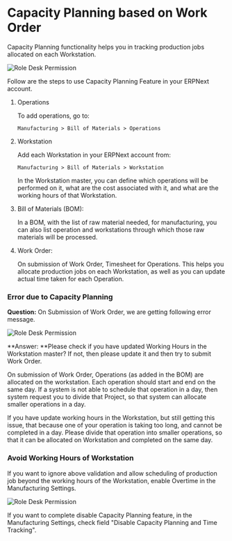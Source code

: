 <!-- add-breadcrumbs -->
# Capacity Planning based on Work Order

Capacity Planning functionality helps you in tracking production jobs allocated on each Workstation.

<img alt="Role Desk Permission" class="screenshot" src="{{docs_base_url}}/assets/img/articles/capacity-1.png">

Follow are the steps to use Capacity Planning Feature in your ERPNext account.

1.  Operations  

    To add operations, go to:  

    `Manufacturing > Bill of Materials > Operations`

2.  Workstation  

    Add each Workstation in your ERPNext account from:  

    `Manufacturing > Bill of Materials > Workstation` 

    In the Workstation master, you can define which operations will be performed on it, what are the cost associated with it, and what are the working hours of that Workstation.  

3.  Bill of Materials (BOM):  

    In a BOM, with the list of raw material needed, for manufacturing, you can also list operation and workstations through which those raw materials will be processed.  

4.  Work Order:  

    On submission of Work Order, Timesheet for Operations. This helps you allocate production jobs on each Workstation, as well as you can update actual time taken for each Operation.  

### Error due to Capacity Planning

**Question:** On Submission of Work Order, we are getting following error message.

<img alt="Role Desk Permission" class="screenshot" src="{{docs_base_url}}/assets/img/articles/capacity-2.png">

**Answer: **Please check if you have updated Working Hours in the Workstation master? If not, then please update it and then try to submit Work Order.

On submission of Work Order, Operations (as added in the BOM) are allocated on the workstation. Each operation should start and end on the same day. If a system is not able to schedule that operation in a day, then system request you to divide that Project, so that system can allocate smaller operations in a day.

If you have update working hours in the Workstation, but still getting this issue, that because one of your operation is taking too long, and cannot be completed in a day. Please divide that operation into smaller operations, so that it can be allocated on Workstation and completed on the same day.

### Avoid Working Hours of Workstation

If you want to ignore above validation and allow scheduling of production job beyond the working hours of the Workstation, enable
Overtime in the Manufacturing Settings.

<img alt="Role Desk Permission" class="screenshot" src="{{docs_base_url}}/assets/img/articles/capacity-3.png">

If you want to complete disable Capacity Planning feature, in the Manufacturing Settings, check field "Disable Capacity Planning and Time Tracking".

